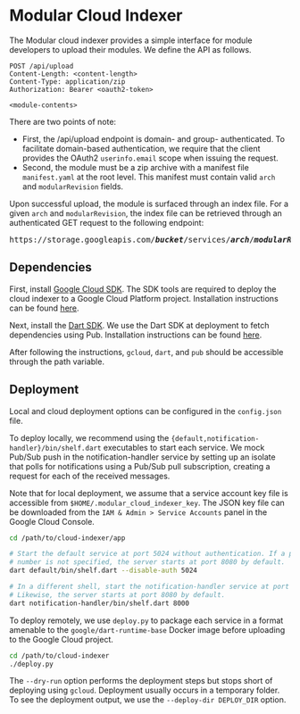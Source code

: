 # Modular Cloud Indexer

The Modular cloud indexer provides a simple interface for module developers to
upload their modules. We define the API as follows.

```
POST /api/upload
Content-Length: <content-length>
Content-Type: application/zip
Authorization: Bearer <oauth2-token>

<module-contents>
```

There are two points of note:
- First, the /api/upload endpoint is domain- and group- authenticated. To
facilitate domain-based authentication, we require that the client provides
the OAuth2 `userinfo.email` scope when issuing the request.
- Second, the module must be a zip archive with a manifest file `manifest.yaml`
at the root level. This manifest must contain valid `arch` and `modularRevision`
fields.

Upon successful upload, the module is surfaced through an index file. For a
given `arch` and `modularRevision`, the index file can be retrieved through an
authenticated GET request to the following endpoint:
<pre>
https://storage.googleapis.com/<b><i>bucket</i></b>/services/<b><i>arch</i></b>/<b><i>modularRevision</i></b>/index.json
</pre>

## Dependencies

First, install [Google Cloud SDK](https://cloud.google.com/sdk/). The SDK tools
are required to deploy the cloud indexer to a Google Cloud Platform project.
Installation instructions can be found
[here](https://cloud.google.com/sdk/downloads).

Next, install the [Dart SDK](https://www.dartlang.org/tools/sdk). We use the
Dart SDK at deployment to fetch dependencies using Pub. Installation
instructions can be found [here](https://www.dartlang.org/install).

After following the instructions, `gcloud`, `dart`, and `pub` should be
accessible through the path variable.

## Deployment

Local and cloud deployment options can be configured in the `config.json` file.

To deploy locally, we recommend using the
`{default,notification-handler}/bin/shelf.dart` executables to start each
service. We mock Pub/Sub push in the notification-handler service by setting
up an isolate that polls for notifications using a Pub/Sub pull subscription,
creating a request for each of the received messages.

Note that for local deployment, we assume that a service account key file is
accessible from `$HOME/.modular_cloud_indexer_key`. The JSON key file can be
downloaded from the `IAM & Admin > Service Accounts` panel in the Google Cloud
Console.

```sh
cd /path/to/cloud-indexer/app

# Start the default service at port 5024 without authentication. If a port
# number is not specified, the server starts at port 8080 by default.
dart default/bin/shelf.dart --disable-auth 5024

# In a different shell, start the notification-handler service at port 8000.
# Likewise, the server starts at port 8080 by default.
dart notification-handler/bin/shelf.dart 8000
```

To deploy remotely, we use `deploy.py` to package each service in a format
amenable to the `google/dart-runtime-base` Docker image before uploading to the
Google Cloud project.

```sh
cd /path/to/cloud-indexer
./deploy.py
```

The `--dry-run` option performs the deployment steps but stops short of
deploying using `gcloud`. Deployment usually occurs in a temporary folder. To
see the deployment output, we use the `--deploy-dir DEPLOY_DIR` option.
